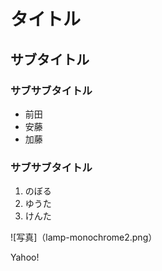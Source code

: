# タイトル
## サブタイトル
### サブサブタイトル
- 前田
- 安藤
- 加藤
### サブサブタイトル
1. のぼる
2. ゆうた
3. けんた

![写真]（lamp-monochrome2.png）

Yahoo!
